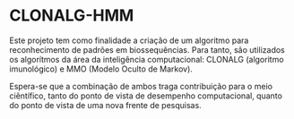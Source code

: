 # CLONALG-HMM

Este projeto tem como finalidade a criação de um algoritmo para reconhecimento de padrões em biossequências. Para tanto, são utilizados os algorítmos da área da inteligência computacional: CLONALG (algoritmo imunológico) e MMO (Modelo Oculto de Markov).

Espera-se que a combinação de ambos traga contribuição para o meio ciêntífico, tanto do ponto de vista de desempenho computacional, quanto do ponto de vista de uma nova frente de pesquisas.
